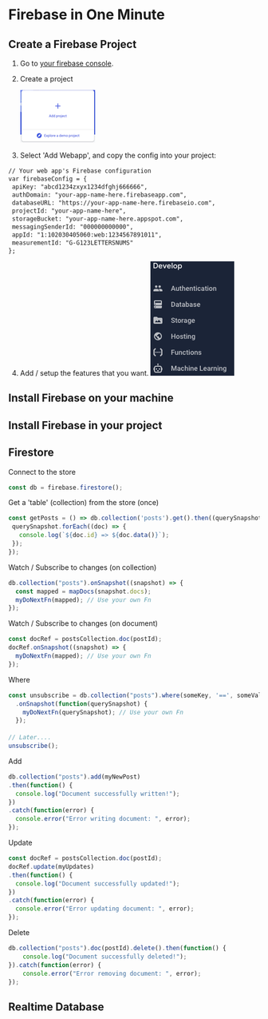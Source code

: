 # Firebase in One Minute

## Create a Firebase Project

  1. Go to [your firebase console](https://console.firebase.google.com/).
  2. Create a project 
    
      ![Add Project](./assets/images/firebase-add-project.png)

  3. Select 'Add Webapp', and copy the config into your project: 
   
   ```
  // Your web app's Firebase configuration
  var firebaseConfig = {
    apiKey: "abcd1234zxyx1234dfghj666666",
    authDomain: "your-app-name-here.firebaseapp.com",
    databaseURL: "https://your-app-name-here.firebaseio.com",
    projectId: "your-app-name-here",
    storageBucket: "your-app-name-here.appspot.com",
    messagingSenderId: "000000000000",
    appId: "1:102030405060:web:1234567891011",
    measurementId: "G-G123LETTERSNUMS"
  };
  ```


  4. Add / setup the features that you want.
      ![Firebase Features](./assets/images/firebase-features.png)


## Install Firebase on your machine


## Install Firebase in your project


## Firestore

Connect to the store
```javascript
const db = firebase.firestore();
```
 Get a 'table' (collection) from the store (once)
 ```javascript
const getPosts = () => db.collection('posts').get().then((querySnapshot) => {
  querySnapshot.forEach((doc) => {
    console.log(`${doc.id} => ${doc.data()}`);
  });
});
```

Watch / Subscribe to changes (on collection)
```javascript
db.collection("posts").onSnapshot((snapshot) => {
  const mapped = mapDocs(snapshot.docs);
  myDoNextFn(mapped); // Use your own Fn
});
```

Watch / Subscribe to changes (on document)
```javascript
const docRef = postsCollection.doc(postId);
docRef.onSnapshot((snapshot) => {
  myDoNextFn(mapped); // Use your own Fn
});

```

Where
```javascript
const unsubscribe = db.collection("posts").where(someKey, '==', someValue)
  .onSnapshot(function(querySnapshot) {
    myDoNextFn(querySnapshot); // Use your own Fn
  });

// Later....
unsubscribe();

```


Add
```javascript
db.collection("posts").add(myNewPost)
.then(function() {
  console.log("Document successfully written!");
})
.catch(function(error) {
  console.error("Error writing document: ", error);
});
```

Update
```javascript
const docRef = postsCollection.doc(postId);
docRef.update(myUpdates)
.then(function() {
  console.log("Document successfully updated!");
})
.catch(function(error) {
  console.error("Error updating document: ", error);
});
```

Delete
```javascript
db.collection("posts").doc(postId).delete().then(function() {
    console.log("Document successfully deleted!");
}).catch(function(error) {
    console.error("Error removing document: ", error);
});
```

## Realtime Database


